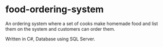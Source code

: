 # food-ordering-system
An ordering system where a set of cooks make homemade food and list them on the system and customers can order them.

Written in C#, Database using SQL Server.
